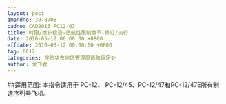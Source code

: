 ```yaml
---
layout: post
amendno: 39-8708
cadno: CAD2016-PC12-03
title: 时限/维护检查-适航性限制章节-修订/执行
date: 2016-05-12 00:00:00 +0800
effdate: 2016-05-12 00:00:00 +0800
tag: PC12
categories: 民航华东地区管理局适航审定处
author: 龙飞君
---
```


##适用范围:
本指令适用于 PC-12、 PC-12/45、PC-12/47和PC-12/47E所有制造序列号飞机。

